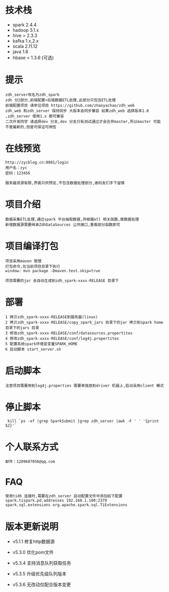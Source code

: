 # 技术栈

   + spark 2.4.4
   + hadoop 3.1.x
   + hive > 2.3.3
   + kafka 1.x,2.x
   + scala 2.11.12
   + java 1.8
   + hbase < 1.3.6 (可选)

# 提示
    zdh_server改名为zdh_spark
    zdh 分2部分,前端配置+后端数据ETL处理,此部分只包含ETL处理
    前端配置项目 请参见项目 https://github.com/zhaoyachao/zdh_web
    zdh_web 和zdh_server 保持同步 大版本会同步兼容 如果zdh_web 选择版本1.0 ,zdh_server 使用1.x 都可兼容
    二次开发同学 请选择dev 分支,dev 分支只有测试通过才会合并master,所以master 可能不是最新的,但是可保证可用性
    
#  在线预览
    http://zycblog.cn:8081/login
    用户名：zyc
    密码：123456
    
    服务器资源有限,界面只供预览,不包含数据处理部分,谢码友们手下留情    
   
# 项目介绍

    数据采集ETL处理,通过spark 平台抽取数据,并根据etl 相关函数,做数据处理
    新增数据源需要继承ZdhDataSources 公共接口,重载部分函数即可
 
# 项目编译打包
    项目采用maven 管理
    打包命令,在当前项目目录下执行
    window: mvn package -Dmaven.test.skip=true 
   
    项目需要的jar 会自动生成到zdh_spark-xxxx-RELEASE 目录下
   
    
# 部署
    1 拷贝zdh_spark-xxxx-RELEASE到服务器(linux)
    2 拷贝zdh_spark-xxxx-RELEASE/copy_spark_jars 目录下的jar 拷贝到spark home 目录下的jars 目录
    3 修改zdh_spark-xxxx-RELEASE/conf/datasources.propertites
    4 修改zdh_spark-xxxx-RELEASE/conf/log4j.propertites
    5 配置系统spark环境变变量SPARK_HOME
    6 启动脚本 start_server.sh
    
# 启动脚本
    注意项目需要用到log4j.properties 需要单独放到driver 机器上,启动采用client 模式
      
    
# 停止脚本
     kill `ps -ef |grep SparkSubmit |grep zdh_server |awk -F ' ' '{print $2}'`

# 个人联系方式
    邮件：1209687056@qq.com
    
# FAQ
    使用tidb 连接时,需要在zdh_server 启动配置文件中添加如下配置
    spark.tispark.pd.addresses 192.168.1.100:2379
    spark.sql.extensions org.apache.spark.sql.TiExtensions
    
# 版本更新说明
   + v5.1.1 修复http数据源
   + v5.3.0 优化pom文件
   
   + v5.3.4 支持消息队列获取任务
   + v5.3.5 升级优先级队列版本
   + v5.3.6 无改动仅配合版本变更